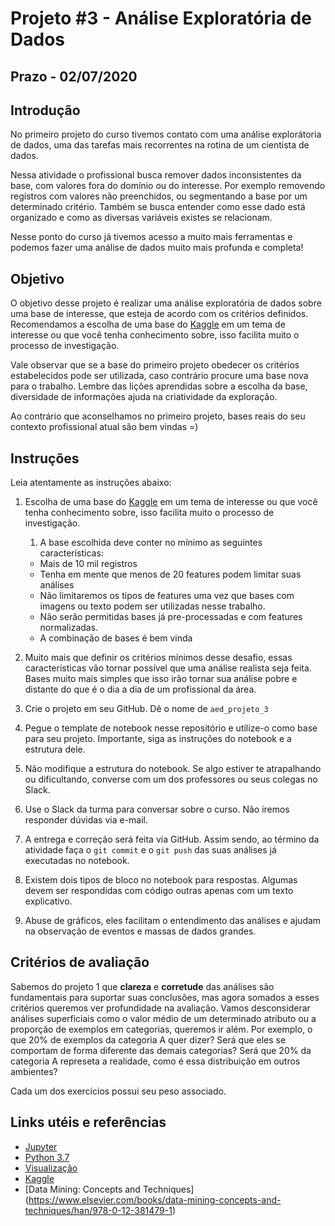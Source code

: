 # Projeto #3 - Análise Exploratória de Dados

## Prazo - **02/07/2020**

## Introdução

No primeiro projeto do curso tivemos contato com uma análise explorátoria de dados, uma das tarefas mais recorrentes na rotina de um cientista de dados. 

Nessa atividade o profissional busca remover dados inconsistentes da base, com valores fora do domínio ou do interesse. Por exemplo removendo registros com valores não preenchidos, ou segmentando a base por um determinado critério. Também se busca entender como esse dado está organizado e como as diversas variáveis existes se relacionam.

Nesse ponto do curso já tivemos acesso a muito mais ferramentas e podemos fazer uma análise de dados muito mais profunda e completa!

## Objetivo

O objetivo desse projeto é realizar uma análise exploratória de dados sobre uma base de interesse, que esteja de acordo com os critérios definidos. Recomendamos a escolha de uma base do [Kaggle](https://www.kaggle.com/) em um tema de interesse ou que você tenha conhecimento sobre, isso facilita muito o processo de investigação.

Vale observar que se a base do primeiro projeto obedecer os critérios estabelecidos pode ser utilizada, caso contrário procure uma base nova para o trabalho. Lembre das lições aprendidas sobre a escolha da base, diversidade de informações ajuda na criatividade da exploração.

Ao contrário que aconselhamos no primeiro projeto, bases reais do seu contexto profissional atual são bem vindas =)

## Instruções

Leia atentamente as instruções abaixo:

1. Escolha de uma base do [Kaggle](https://www.kaggle.com/) em um tema de interesse ou que você tenha conhecimento sobre, isso facilita muito o processo de investigação.

   1. A base escolhida deve conter no mínimo as seguintes características:

   - Mais de 10 mil registros
   - Tenha em mente que menos de 20 features podem limitar suas análises 
   - Não limitaremos os tipos de features uma vez que bases com imagens ou texto podem ser utilizadas nesse trabalho.
   - Não serão permitidas bases já pre-processadas e com features normalizadas.
   - A combinação de bases é bem vinda

1. Muito mais que definir os critérios mínimos desse desafio, essas características vão tornar possível que uma análise realista seja feita. Bases muito mais simples que isso irão tornar sua análise pobre e distante do que é o dia a dia de um profissional da área.

1. Crie o projeto em seu GitHub. Dê o nome de `aed_projeto_3`

1. Pegue o template de notebook nesse repositório e utilize-o como base para seu projeto. Importante, siga as instruções do notebook e a estrutura dele.

1. Não modifique a estrutura do notebook. Se algo estiver te atrapalhando ou dificultando, converse com um dos professores ou seus colegas no Slack.

1. Use o Slack da turma para conversar sobre o curso. Não iremos responder dúvidas via e-mail.

1. A entrega e correção será feita via GitHub. Assim sendo, ao término da atividade faça o `git commit` e o `git push` das suas análises já executadas no notebook.

1. Existem dois tipos de bloco no notebook para respostas. Algumas devem ser respondidas com código outras apenas com um texto explicativo.

1. Abuse de gráficos, eles facilitam o entendimento das análises e ajudam na observação de eventos e massas de dados grandes.

## Critérios de avaliação

Sabemos do projeto 1 que **clareza** e **corretude** das análises são fundamentais para suportar suas conclusões, mas agora somados a esses critérios queremos ver profundidade na avaliação. Vamos desconsiderar análises superficiais como o valor médio de um determinado atributo ou a proporção de exemplos em categorias, queremos ir além. Por exemplo, o que 20% de exemplos da categoria A quer dizer? Será que eles se comportam de forma diferente das demais categorias? Será que 20% da categoria A represeta a realidade, como é essa distribuição em outros ambientes? 

Cada um dos exercícios possui seu peso associado.

## Links utéis e referências

- [Jupyter](https://jupyterlab.readthedocs.io/en/stable/user/notebook.html)
- [Python 3.7](https://docs.python.org/3.7/library/index.html)
- [Visualização](https://pandas.pydata.org/pandas-docs/stable/user_guide/visualization.html)
- [Kaggle](https://www.kaggle.com/)
- [Data Mining: Concepts and Techniques] (https://www.elsevier.com/books/data-mining-concepts-and-techniques/han/978-0-12-381479-1)
